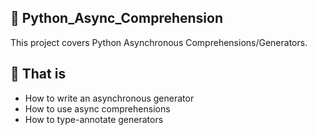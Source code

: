 ## :file_folder: Python_Async_Comprehension

This project covers Python Asynchronous Comprehensions/Generators.

## :scroll: That is
- How to write an asynchronous generator
- How to use async comprehensions
- How to type-annotate generators
